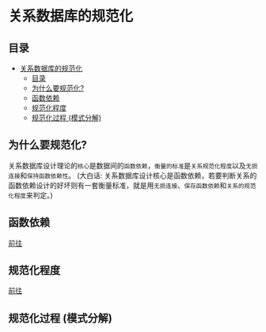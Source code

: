 


# 关系数据库的规范化

## 目录
- [关系数据库的规范化](#关系数据库的规范化)
  - [目录](#目录)
  - [为什么要规范化?](#为什么要规范化)
  - [函数依赖](#函数依赖)
  - [规范化程度](#规范化程度)
  - [规范化过程 (模式分解)](#规范化过程-模式分解)


## 为什么要规范化?
关系数据库设计理论的`核心`是数据间的`函数依赖`，`衡量的标准`是`关系规范化程度`以及`无损连接`和`保持函数依赖性`。
(大白话: 关系数据库设计核心是函数依赖，若要判断关系的函数依赖设计的好坏则有一套衡量标准，就是用`无损连接`、`保存函数依赖`和`关系的规范化程度`来判定。)

## 函数依赖
[前往](./Functional%20Dependency.md)

## 规范化程度
[前往](./Normalization%20Level.md)

## 规范化过程 (模式分解)
